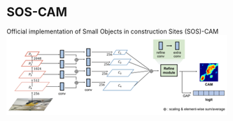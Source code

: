 # SOS-CAM
Official implementation of  Small Objects in construction Sites (SOS)-CAM
![architecture](./SOS-CAM.png)

